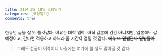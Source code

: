 ```yaml
---
title: 21년 3월 10일 코딩일기
categories: [코딩일기]
comments: true
---
```


한동안 글을 잘 못 쓸것같다.
이유는 대학 입학.
아직 일본에 간건 아니지만, 일본에도 갈 예정이고, 간다면 적응하고 하느라 좀 시간이 걸릴 것 같다.
~~에휴 또 밑밥깐다 밑밥깔아~~

> 그래도 전공이 이쪽이니 나중에는 여기에 쓸 일도 많아질 것 같다.
